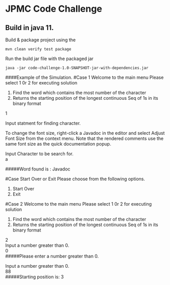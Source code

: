 # JPMC Code Challenge 
## Build in java 11. 
Build & package project using the
```
mvn clean verify test package
```

Run the build jar file with the packaged jar
```
java -jar code-challenge-1.0-SNAPSHOT-jar-with-dependencies.jar
```

####Example of the Simulation.
#Case 1
Welcome to the main menu
Please select 1 0r 2 for executing solution
1. Find the word which contains the most number of the character
2. Returns the starting position of the longest continuous Seq of 1s in its binary format
   
1

Input statment for finding character.

To change the font size, right-click a Javadoc in the editor and select Adjust Font Size from the context menu. Note that the rendered comments use the same font size as the quick documentation popup.<br>

Input Character to be search for.<br>
a

#####Word found is : Javadoc

#Case Start Over or Exit
Please choose from the following options.
1. Start Over
2. Exit

#Case 2
Welcome to the main menu
Please select 1 0r 2 for executing solution
1. Find the word which contains the most number of the character
2. Returns the starting position of the longest continuous Seq of 1s in its binary format<br>

2<br>
Input a number greater than 0.<br>
0<br>
#####Please enter a number greater than 0.<br>

Input a number greater than 0.<br>
88<br>
#####Starting position is: 3<br>

